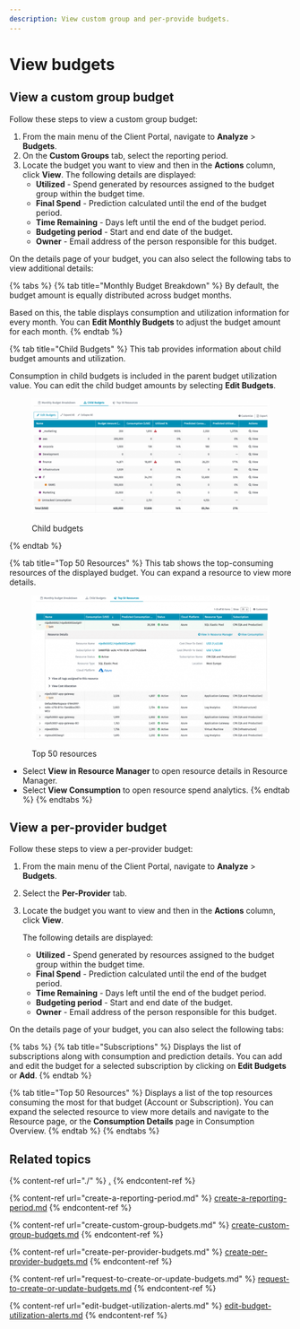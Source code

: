 ```yaml
---
description: View custom group and per-provide budgets.
---
```


# View budgets

## View a custom group budget

Follow these steps to view a custom group budget:

1. From the main menu of the Client Portal, navigate to **Analyze** > **Budgets**.
2. On the **Custom Groups** tab, select the reporting period.
3. Locate the budget you want to view and then in the **Actions** column, click **View**. The following details are displayed:
   * **Utilized** - Spend generated by resources assigned to the budget group within the budget time.
   * **Final Spend** - Prediction calculated until the end of the budget period.
   * **Time Remaining** - Days left until the end of the budget period.
   * **Budgeting period** - Start and end date of the budget.
   * **Owner** - Email address of the person responsible for this budget.

On the details page of your budget, you can also select the following tabs to view additional details:&#x20;

{% tabs %}
{% tab title="Monthly Budget Breakdown" %}
By default, the budget amount is equally distributed across budget months.&#x20;

Based on this, the table displays consumption and utilization information for every month. You can **Edit Monthly Budgets** to adjust the budget amount for each month.
{% endtab %}

{% tab title="Child Budgets" %}
This tab provides information about child budget amounts and utilization.&#x20;

Consumption in child budgets is included in the parent budget utilization value. You can edit the child budget amounts by selecting **Edit Budgets**.

<figure><img src="../../.gitbook/assets/image (9).png" alt=""><figcaption><p>Child budgets</p></figcaption></figure>
{% endtab %}

{% tab title="Top 50 Resources" %}
This tab shows the top-consuming resources of the displayed budget. You can expand a resource to view more details.

<figure><img src="../../.gitbook/assets/image (10).png" alt=""><figcaption><p>Top 50 resources</p></figcaption></figure>

* Select **View in Resource Manager** to open resource details in Resource Manager.
* Select **View Consumption** to open resource spend analytics.
{% endtab %}
{% endtabs %}

## View a per-provider budget

Follow these steps to view a per-provider budget:

1. From the main menu of the Client Portal, navigate to **Analyze** > **Budgets**.
2. Select the **Per-Provider** tab.
3.  Locate the budget you want to view and then in the **Actions** column, click **View**.&#x20;

    The following details are displayed:

    * **Utilized** - Spend generated by resources assigned to the budget group within the budget time.
    * **Final Spend** - Prediction calculated until the end of the budget period.
    * **Time Remaining** - Days left until the end of the budget period.
    * **Budgeting period** - Start and end date of the budget.
    * **Owner** - Email address of the person responsible for this budget.

On the details page of your budget, you can also select the following tabs:

{% tabs %}
{% tab title="Subscriptions" %}
Displays the list of subscriptions along with consumption and prediction details. You can add and edit the budget for a selected subscription by clicking on **Edit Budgets** or **Add**.
{% endtab %}

{% tab title="Top 50 Resources" %}
Displays a list of the top resources consuming the most for that budget (Account or Subscription). You can expand the selected resource to view more details and navigate to the Resource page, or the **Consumption Details** page in Consumption Overview.
{% endtab %}
{% endtabs %}

## Related topics

{% content-ref url="./" %}
[.](./)
{% endcontent-ref %}

{% content-ref url="create-a-reporting-period.md" %}
[create-a-reporting-period.md](create-a-reporting-period.md)
{% endcontent-ref %}

{% content-ref url="create-custom-group-budgets.md" %}
[create-custom-group-budgets.md](create-custom-group-budgets.md)
{% endcontent-ref %}

{% content-ref url="create-per-provider-budgets.md" %}
[create-per-provider-budgets.md](create-per-provider-budgets.md)
{% endcontent-ref %}

{% content-ref url="request-to-create-or-update-budgets.md" %}
[request-to-create-or-update-budgets.md](request-to-create-or-update-budgets.md)
{% endcontent-ref %}

{% content-ref url="edit-budget-utilization-alerts.md" %}
[edit-budget-utilization-alerts.md](edit-budget-utilization-alerts.md)
{% endcontent-ref %}
